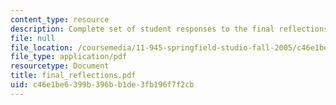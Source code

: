 ```yaml
---
content_type: resource
description: Complete set of student responses to the final reflections assignment.
file: null
file_location: /coursemedia/11-945-springfield-studio-fall-2005/c46e1be6399b396bb1de3fb196f7f2cb_final_reflections.pdf
file_type: application/pdf
resourcetype: Document
title: final_reflections.pdf
uid: c46e1be6-399b-396b-b1de-3fb196f7f2cb
---
```

